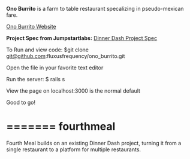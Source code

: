 **Ono Burrito** is a farm to table restaurant specalizing in pseudo-mexican fare.  

[Ono Burrito Website](http://onoburrito.herokuapp.com/)

**Project Spec from Jumpstartlabs:**
[Dinner Dash Project Spec](http://tutorials.jumpstartlab.com/projects/dinner_dash.html)

To Run and view code:
 $git clone git@github.com:fluxusfrequency/ono_burrito.git
 
 Open the file in your favorite text editor
 
 Run the server: $ rails s
 
 View the page on localhost:3000 is the normal default
 
 Good to go!

=======
fourthmeal
==========

Fourth Meal builds on an existing Dinner Dash project, turning it from a single restaurant to a platform for multiple restaurants.
